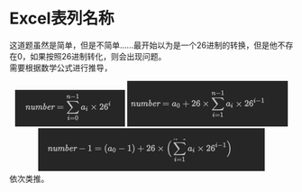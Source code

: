 # Excel表列名称
这道题虽然是简单，但是不简单......最开始以为是一个26进制的转换，但是他不存在0，如果按照26进制转化，则会出现问题。  
需要根据数学公式进行推导，
<center>
<img src="img.png" />
<img src="img_1.png" />
<img src="img_2.png" />
</center>
依次类推。